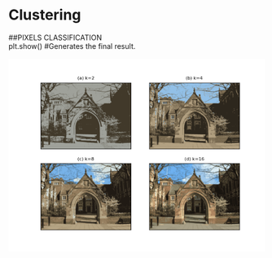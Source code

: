 # Clustering
##PIXELS CLASSIFICATION<br>
plt.show() #Generates the final result.<br><br>
<img src="Figure_2.png">
